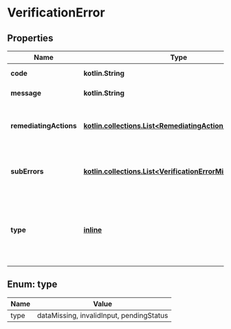 
# VerificationError

## Properties
Name | Type | Description | Notes
------------ | ------------- | ------------- | -------------
**code** | **kotlin.String** | The verification error code. |  [optional]
**message** | **kotlin.String** | The verification error message. |  [optional]
**remediatingActions** | [**kotlin.collections.List&lt;RemediatingAction&gt;**](RemediatingAction.md) | The actions that you can take to resolve the verification error. |  [optional]
**subErrors** | [**kotlin.collections.List&lt;VerificationErrorMinusRecursive&gt;**](VerificationErrorMinusRecursive.md) | More granular information about the verification error. |  [optional]
**type** | [**inline**](#Type) | The type of verification error.  Possible values: **invalidInput**, **dataMissing**, and **pendingStatus**. |  [optional]


<a name="Type"></a>
## Enum: type
Name | Value
---- | -----
type | dataMissing, invalidInput, pendingStatus



